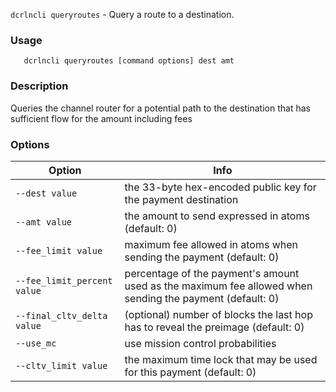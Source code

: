 `dcrlncli queryroutes` - Query a route to a destination.

### Usage
```
   dcrlncli queryroutes [command options] dest amt
```

### Description
Queries the channel router for a potential path to the destination that has sufficient flow for the amount including fees

### Options
|Option|Info|
|--|--|
|`--dest value`|               the 33-byte hex-encoded public key for the payment destination|
|`--amt value`|                the amount to send expressed in atoms (default: 0)|
|`--fee_limit value`|          maximum fee allowed in atoms when sending the payment (default: 0)|
|`--fee_limit_percent value`|  percentage of the payment's amount used as the maximum fee allowed when sending the payment (default: 0)|
|`--final_cltv_delta value`|   (optional) number of blocks the last hop has to reveal the preimage (default: 0)|
|`--use_mc`|                   use mission control probabilities|
|`--cltv_limit value`|         the maximum time lock that may be used for this payment (default: 0)|
